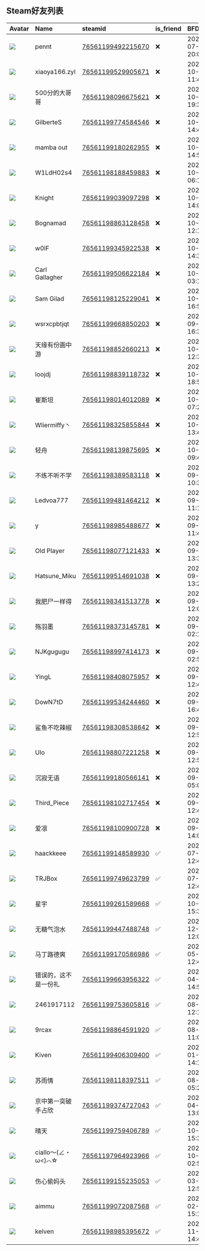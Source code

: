 ## Steam好友列表

| Avatar                                                                            | Name            | steamid                                                                     | is_friend   | BFD                 | removed_time        | Remark   |
|:----------------------------------------------------------------------------------|:----------------|:----------------------------------------------------------------------------|:------------|:--------------------|:--------------------|:---------|
| ![](https://avatars.steamstatic.com/a570f2d18483f31276850da2e13900fa7434257f.jpg) | pennt           | [76561199492215670](https://steamcommunity.com/profiles/76561199492215670/) | ❌           | 2024-07-04 20:00:40 | 2025-05-04 10:04:42 |          |
| ![](https://avatars.steamstatic.com/fef49e7fa7e1997310d705b2a6158ff8dc1cdfeb.jpg) | xiaoya166.zyl   | [76561199529905671](https://steamcommunity.com/profiles/76561199529905671/) | ❌           | 2024-10-01 11:41:45 | 2024-11-23 09:43:10 |          |
| ![](https://avatars.steamstatic.com/6ba49df5318a4d8c7f7ee88d9b7ec298dece27ca.jpg) | 500分的大哥哥        | [76561198096675621](https://steamcommunity.com/profiles/76561198096675621/) | ❌           | 2024-10-26 19:37:07 | 2024-11-03 09:48:13 |          |
| ![](https://avatars.steamstatic.com/fa247faf5f794fce7216d9cf1b8f41cf299402d9.jpg) | GilberteS       | [76561199774584546](https://steamcommunity.com/profiles/76561199774584546/) | ❌           | 2024-10-26 14:45:26 | 2024-10-28 09:46:18 |          |
| ![](https://avatars.steamstatic.com/3f5e9daea59216d7fe13df4e031d3537580e5e21.jpg) | mamba out       | [76561199180262955](https://steamcommunity.com/profiles/76561199180262955/) | ❌           | 2024-10-26 14:50:59 | 2024-10-28 09:46:18 |          |
| ![](https://avatars.steamstatic.com/f1828607eac4054560a02da9ba83e4310053661a.jpg) | W1LdH02s4       | [76561198188459883](https://steamcommunity.com/profiles/76561198188459883/) | ❌           | 2024-10-20 06:13:13 | 2024-10-27 09:47:54 |          |
| ![](https://avatars.steamstatic.com/4d867671a8421512fe2210cb88d9806844dd33ce.jpg) | Knight          | [76561199039097298](https://steamcommunity.com/profiles/76561199039097298/) | ❌           | 2024-10-18 14:03:15 | 2024-10-20 09:48:56 |          |
| ![](https://avatars.steamstatic.com/8cd7f9a9091ff23b8961f1c46ab22f986c271062.jpg) | Bognamad        | [76561198863128458](https://steamcommunity.com/profiles/76561198863128458/) | ❌           | 2024-10-18 12:19:44 | 2024-10-20 09:48:56 |          |
| ![](https://avatars.steamstatic.com/e1dde7fe207a397634580d4755f7890ccf24ddd7.jpg) | w0lF            | [76561199345922538](https://steamcommunity.com/profiles/76561199345922538/) | ❌           | 2024-10-12 14:39:17 | 2024-10-19 09:40:22 |          |
| ![](https://avatars.steamstatic.com/92141530a3ec3da6378809398d792db66e2c2e6f.jpg) | Carl Gallagher  | [76561199506622184](https://steamcommunity.com/profiles/76561199506622184/) | ❌           | 2024-10-05 03:18:08 | 2024-10-13 09:47:08 |          |
| ![](https://avatars.steamstatic.com/fef49e7fa7e1997310d705b2a6158ff8dc1cdfeb.jpg) | Sam Gilad       | [76561198125229041](https://steamcommunity.com/profiles/76561198125229041/) | ❌           | 2024-10-04 16:52:08 | 2024-10-13 09:47:08 |          |
| ![](https://avatars.steamstatic.com/fef49e7fa7e1997310d705b2a6158ff8dc1cdfeb.jpg) | wsrxcpbtjqt     | [76561199668850203](https://steamcommunity.com/profiles/76561199668850203/) | ❌           | 2024-09-30 16:32:47 | 2024-10-05 09:39:57 |          |
| ![](https://avatars.steamstatic.com/ee0e6adb9c075b0b40cbedba2f8699d1c040ca6c.jpg) | 天缘有份画中游         | [76561198852660213](https://steamcommunity.com/profiles/76561198852660213/) | ❌           | 2024-10-02 12:33:21 | 2024-10-04 09:41:41 |          |
| ![](https://avatars.steamstatic.com/61ac055c2542ff60e47fa41140963b611eb3acd2.jpg) | loojdj          | [76561198839118732](https://steamcommunity.com/profiles/76561198839118732/) | ❌           | 2024-10-02 18:56:49 | 2024-10-04 09:41:41 |          |
| ![](https://avatars.steamstatic.com/4e7c8ce7abb06b6e5c6b39248878cbeaed821cb9.jpg) | 崔斯坦             | [76561198014012089](https://steamcommunity.com/profiles/76561198014012089/) | ❌           | 2024-10-01 07:25:12 | 2024-10-03 09:41:29 |          |
| ![](https://avatars.steamstatic.com/3524441b240272eb870db0ff56e50349c58624c1.jpg) | Wliermiffy丶     | [76561198325855844](https://steamcommunity.com/profiles/76561198325855844/) | ❌           | 2024-10-01 13:45:47 | 2024-10-03 09:41:29 |          |
| ![](https://avatars.steamstatic.com/1c0bcf30598cf8036e96c31c58af4b86c5936bb2.jpg) | 轻舟              | [76561198139875695](https://steamcommunity.com/profiles/76561198139875695/) | ❌           | 2024-10-01 09:49:45 | 2024-10-03 09:41:29 |          |
| ![](https://avatars.steamstatic.com/e78be7ad1d9326af89bc55fefaed6dfb3fc17e7f.jpg) | 不练不听不学          | [76561198389583118](https://steamcommunity.com/profiles/76561198389583118/) | ❌           | 2024-09-30 10:33:42 | 2024-10-02 09:41:07 |          |
| ![](https://avatars.steamstatic.com/973bdb810532cbf5fd05569bf1b8aee23eb192b4.jpg) | Ledvoa777       | [76561199481464212](https://steamcommunity.com/profiles/76561199481464212/) | ❌           | 2024-09-30 11:10:32 | 2024-10-02 09:41:07 |          |
| ![](https://avatars.steamstatic.com/a8c5d92192f114f5ed05a03a86e53facc7d22a27.jpg) | y               | [76561198985488677](https://steamcommunity.com/profiles/76561198985488677/) | ❌           | 2024-09-30 11:41:22 | 2024-10-02 09:41:07 |          |
| ![](https://avatars.steamstatic.com/168c2aa5dd6efa9973b89da6e4df624b1bc8ad0a.jpg) | Old Player      | [76561198077121433](https://steamcommunity.com/profiles/76561198077121433/) | ❌           | 2024-09-21 13:39:25 | 2024-09-27 09:41:29 |          |
| ![](https://avatars.steamstatic.com/165d0960fcce1eddfc38a652b27a32f3828b4b24.jpg) | Hatsune_Miku    | [76561199514691038](https://steamcommunity.com/profiles/76561199514691038/) | ❌           | 2024-09-21 13:26:18 | 2024-09-27 09:41:29 |          |
| ![](https://avatars.steamstatic.com/bd2e3aa02e38c77584e17875e8dcee9c29f0c7c9.jpg) | 我肥尸一样得          | [76561198341513778](https://steamcommunity.com/profiles/76561198341513778/) | ❌           | 2024-09-17 12:09:25 | 2024-09-27 09:41:29 |          |
| ![](https://avatars.steamstatic.com/12473f78b723fdc27627cf4dff7036dd1ff596a4.jpg) | 殇羽墨             | [76561198373145781](https://steamcommunity.com/profiles/76561198373145781/) | ❌           | 2024-09-22 02:14:56 | 2024-09-24 09:41:33 |          |
| ![](https://avatars.steamstatic.com/b95e2a89b982600ac6ef4a02fa39583bccb5a59a.jpg) | NJKgugugu       | [76561198997414173](https://steamcommunity.com/profiles/76561198997414173/) | ❌           | 2024-09-22 02:53:08 | 2024-09-24 09:41:33 |          |
| ![](https://avatars.steamstatic.com/041c5f5401148ab34f4a9a4683ca14af6bcd9d37.jpg) | YingL           | [76561198408075957](https://steamcommunity.com/profiles/76561198408075957/) | ❌           | 2024-09-21 12:42:17 | 2024-09-23 09:41:23 |          |
| ![](https://avatars.steamstatic.com/8662eb1b3c726ff14d94914e14089eef254834df.jpg) | DowN7tD         | [76561199534244460](https://steamcommunity.com/profiles/76561199534244460/) | ❌           | 2024-09-21 16:47:32 | 2024-09-23 09:41:23 |          |
| ![](https://avatars.steamstatic.com/44b65fa70c3df3819aa00d7b9cb13a40ac7cc2dc.jpg) | 鲨鱼不吃辣椒          | [76561198308538642](https://steamcommunity.com/profiles/76561198308538642/) | ❌           | 2024-09-21 12:56:08 | 2024-09-23 09:41:23 |          |
| ![](https://avatars.steamstatic.com/4b5876533fa473d84c4dd5f0150dd7828c6a1ee4.jpg) | Ulo             | [76561198807221258](https://steamcommunity.com/profiles/76561198807221258/) | ❌           | 2024-09-21 12:51:04 | 2024-09-23 09:41:23 |          |
| ![](https://avatars.steamstatic.com/4a32220c0c336ef701e8c54556ec8b6d056b9710.jpg) | 沉寂无语            | [76561199180566141](https://steamcommunity.com/profiles/76561199180566141/) | ❌           | 2024-09-17 05:02:50 | 2024-09-23 09:41:23 |          |
| ![](https://avatars.steamstatic.com/6c8c8a0fc6486941b8574a1ce508cb8bbd0539f6.jpg) | Third_Piece     | [76561198102717454](https://steamcommunity.com/profiles/76561198102717454/) | ❌           | 2024-09-21 12:47:34 | 2024-09-22 09:46:30 |          |
| ![](https://avatars.steamstatic.com/cb6a167cd19a881156789101e049dd51b5a21168.jpg) | 爱凛              | [76561198100900728](https://steamcommunity.com/profiles/76561198100900728/) | ❌           | 2024-09-21 14:08:49 | 2024-09-22 09:46:30 |          |
| ![](https://avatars.steamstatic.com/71901004b276026f74ee7f559e048f8793c9c655.jpg) | haackkeee       | [76561199148589930](https://steamcommunity.com/profiles/76561199148589930/) | ✅           | 2023-07-22 12:42:04 |                     |          |
| ![](https://avatars.steamstatic.com/ff87572547b565e73c2403a46554110b2654ea48.jpg) | TRJBox          | [76561199749623799](https://steamcommunity.com/profiles/76561199749623799/) | ✅           | 2024-07-27 12:47:29 |                     |          |
| ![](https://avatars.steamstatic.com/be5c3e681c675443db6ee36938f0d39fd2b8e9f9.jpg) | 星宇              | [76561199261589668](https://steamcommunity.com/profiles/76561199261589668/) | ✅           | 2024-10-12 15:34:53 |                     |          |
| ![](https://avatars.steamstatic.com/9ab854c23ad39c58c4a0dcb78a9104a2cd9691d4.jpg) | 无糖气泡水           | [76561199447488748](https://steamcommunity.com/profiles/76561199447488748/) | ✅           | 2022-12-24 12:00:17 |                     |          |
| ![](https://avatars.steamstatic.com/44b65fa70c3df3819aa00d7b9cb13a40ac7cc2dc.jpg) | 马丁路德爽           | [76561199170586986](https://steamcommunity.com/profiles/76561199170586986/) | ✅           | 2024-05-25 12:41:30 |                     |          |
| ![](https://avatars.steamstatic.com/f2eca8d585fdc2d0d5e7abd8c22437506a89642c.jpg) | 错误的，这不是一份礼      | [76561199663956322](https://steamcommunity.com/profiles/76561199663956322/) | ✅           | 2024-04-26 14:58:52 |                     |          |
| ![](https://avatars.steamstatic.com/fef49e7fa7e1997310d705b2a6158ff8dc1cdfeb.jpg) | 2461917112      | [76561199753605816](https://steamcommunity.com/profiles/76561199753605816/) | ✅           | 2024-08-03 12:18:23 |                     |          |
| ![](https://avatars.steamstatic.com/cbc910b68a51cfb6b2824ef6f0039b3415b3c7ac.jpg) | 9rcax           | [76561198864591920](https://steamcommunity.com/profiles/76561198864591920/) | ✅           | 2021-08-15 11:04:42 |                     |          |
| ![](https://avatars.steamstatic.com/165fa5c759b7e7972ad0631c6b90f2111d6c59c0.jpg) | Kiven           | [76561199406309400](https://steamcommunity.com/profiles/76561199406309400/) | ✅           | 2024-01-06 14:12:41 |                     |          |
| ![](https://avatars.steamstatic.com/fa7cb4a0344d9a6c86298b2806f2cde588f499da.jpg) | 苏雨情             | [76561198118397511](https://steamcommunity.com/profiles/76561198118397511/) | ✅           | 2024-08-30 05:21:54 |                     |          |
| ![](https://avatars.steamstatic.com/6a144094435044fd2f9b9c5d57811534561a25c8.jpg) | 京中第一突破手占欣       | [76561199374727043](https://steamcommunity.com/profiles/76561199374727043/) | ✅           | 2023-04-01 13:05:16 |                     |          |
| ![](https://avatars.steamstatic.com/120b530fed0aa8f6b6b07ea0fece829e61a36ed1.jpg) | 晴天              | [76561199759406789](https://steamcommunity.com/profiles/76561199759406789/) | ✅           | 2024-10-28 15:38:12 |                     |          |
| ![](https://avatars.steamstatic.com/815404738686b60c6d1824096bfa9a57fede3f0e.jpg) | ciallo～(∠・ω<)⌒☆ | [76561197964923966](https://steamcommunity.com/profiles/76561197964923966/) | ✅           | 2024-10-19 02:53:41 |                     |          |
| ![](https://avatars.steamstatic.com/f94924d02b911a5f15346af232dbe3f3875a518c.jpg) | 伤心偷妈头           | [76561199155235053](https://steamcommunity.com/profiles/76561199155235053/) | ✅           | 2021-03-29 12:51:12 |                     |          |
| ![](https://avatars.steamstatic.com/f999eded11dd78ede928fb38d48228a84c1ac6a0.jpg) | aimmu           | [76561199072087568](https://steamcommunity.com/profiles/76561199072087568/) | ✅           | 2024-02-06 15:13:15 |                     |          |
| ![](https://avatars.steamstatic.com/fc5d8974fd3b0cd4519d382edd70e89172d6da5b.jpg) | kelven          | [76561198985395672](https://steamcommunity.com/profiles/76561198985395672/) | ✅           | 2024-11-12 14:40:09 |                     |          |